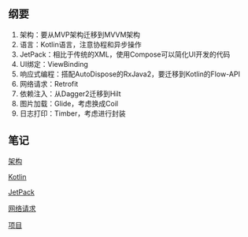 ## 纲要

1. 架构：要从MVP架构迁移到MVVM架构
2. 语言：Kotlin语言，注意协程和异步操作
3. JetPack：相比于传统的XML，使用Compose可以简化UI开发的代码
4. UI绑定：ViewBinding
5. 响应式编程：搭配AutoDispose的RxJava2，要迁移到Kotlin的Flow-API
6. 网络请求：Retrofit
7. 依赖注入：从Dagger2迁移到Hilt
8. 图片加载：Glide，考虑换成Coil
9. 日志打印：Timber，考虑进行封装

## 笔记

[架构](./0-架构资料)

[Kotlin](./1-Kotlin)

[JetPack](2-JetPack)

[网络请求](./5-网络请求)

[项目](9-项目)